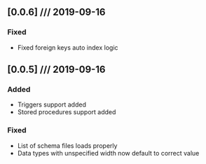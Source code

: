 
## [0.0.6] /// 2019-09-16
### Fixed
- Fixed foreign keys auto index logic

## [0.0.5] /// 2019-09-16
### Added
- Triggers support added
- Stored procedures support added
### Fixed
- List of schema files loads properly
- Data types with unspecified width now default to correct value
